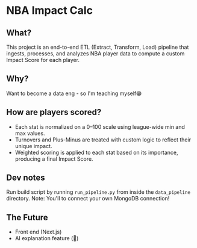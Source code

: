 # NBA Impact Calc

## What?
This project is an end-to-end ETL (Extract, Transform, Load) pipeline that ingests, processes, and analyzes NBA player data to compute a custom Impact Score for each player.

## Why?
Want to become a data eng - so I'm teaching myself😁

## How are players scored?
- Each stat is normalized on a 0–100 scale using league-wide min and max values.
- Turnovers and Plus-Minus are treated with custom logic to reflect their unique impact.
- Weighted scoring is applied to each stat based on its importance, producing a final Impact Score.


## Dev notes
Run build script by running `run_pipeline.py` from inside the `data_pipeline` directory. 
Note: You'll to connect your own MongoDB connection!

## The Future
- Front end (Next.js)
- AI explanation feature (🤫)
